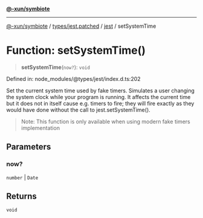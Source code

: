 [**@-xun/symbiote**](../../../../../README.md)

***

[@-xun/symbiote](../../../../../README.md) / [types/jest.patched](../../../README.md) / [jest](../README.md) / setSystemTime

# Function: setSystemTime()

> **setSystemTime**(`now?`): `void`

Defined in: node\_modules/@types/jest/index.d.ts:202

Set the current system time used by fake timers. Simulates a user
changing the system clock while your program is running. It affects the
current time but it does not in itself cause e.g. timers to fire; they
will fire exactly as they would have done without the call to
jest.setSystemTime().

> Note: This function is only available when using modern fake timers
> implementation

## Parameters

### now?

`number` | `Date`

## Returns

`void`
